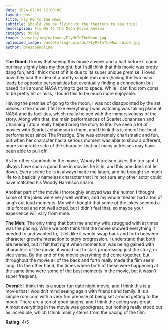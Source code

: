 ```yaml
---
date: 2024-07-01 12:00:00
layout: post
title: Fly Me to the Moon
subtitle: Should you be flying to the theaters to see this?
description: Fly Me to the Moon Movie Review
category: Movie
image: /assets/img/uploads/FlyMeToTheMoon.jpg
optimized_image: /assets/img/uploads/FlyMeToTheMoon-Wide.jpg
author: prestonmoline
---
```


**The Good:**
I know that seeing this movie a week and a half before it came out may slightly bias my thought, but I still think that this movie was pretty dang fun, and I think most of it is due to its super unique premise. I loved how they had the idea of a pretty simple rom com (having the two main leads be opposite personalities but eventually finding a connection) but based it all around NASA trying to get to space. While I can find rom coms to be pretty hit or miss, I found this to be much more enjoyable.

Having the premise of going to the moon, I was not disappointed by the set pieces in the movie. I felt like everything I was watching was taking place at NASA and its facilities, which really helped with the immersiveness of the story. Along with that, the main performances of Scarlet Johannsen and Channing Tatum really helped bring the story to life. I’ve seen a lot of movies with Scarlet Johannsen in them, and I think this is one of her best performances since The Prestige. She was extremely charismatic and fun, but when her character had a serious moment was able to show a different, more vulnerable side of the character that not many actresses may have been able to pull off.

As for other standouts in the movie, Woody Harrelson takes the top spot. I always have such a good time in movies he is in, and this one does not let down. Every scene he is in always made me laugh, and he brought so much life to a basically nameless character that I’m not sure any other actor could have matched his Woody Harrelson charm.

Another part of the movie I thoroughly enjoyed was the humor. I thought some of the jokes were very well written, and my whole theater had a ton of laugh out loud moments. My wife thought that some of the jokes seemed a little forced and not well acted, but I didn’t feel that, so maybe your experience will vary from mine.


**The Meh:**
The only thing that both me and my wife struggled with at times was the pacing. While we both think that the movie showed everything it needed to and wanted to, it felt like it would swap back and forth between character growth/interaction to story progression. I understand that both are needed, but it felt that right when momentum was being gained with characters of the movie, it would cut to start progressing just the story, or vice versa. By the end of the movie everything did come together, but throughout the movie all of the back and forth really made the film seem long. On the other hand, the times where both of these were happening at the same time were some of the best moments in the movie, but it wasn’t super frequent. 


**Overall:**
I think this is a super fun date night movie, and I think this is a movie that I wouldn’t mind seeing again with friends and family. It is a simple rom com with a very fun premise of being set around getting to the moon. There are a ton of good laughs, and I think the acting was great.  Almost everything in the movie was good/great, but nothing really stood out as incredible, which I think mainly stems from the pacing of the film. 


**Rating:**
4/5
